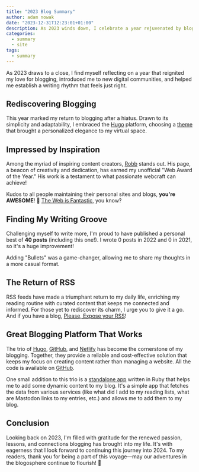 ```yaml
---
title: "2023 Blog Summary"
author: adam nowak
date: "2023-12-31T12:23:01+01:00"
description: As 2023 winds down, I celebrate a year rejuvenated by blogging. Heartfelt thanks to you, my readers, for accompanying me!
categories:
  - summary
  - site
tags:
  - summary
---
```


As 2023 draws to a close, I find myself reflecting on a year that reignited my love for blogging, introduced me to new digital communities, and helped me establish a writing rhythm that feels just right.

## Rediscovering Blogging

This year marked my return to blogging after a hiatus. Drawn to its simplicity and adaptability, I embraced the [Hugo][1] platform, choosing a [theme][2] that brought a personalized elegance to my virtual space.

## Impressed by Inspiration

Among the myriad of inspiring content creators, [Robb][3] stands out. His page, a beacon of creativity and dedication, has earned my unofficial "Web Award of the Year." His work is a testament to what passionate webcraft can achieve!

Kudos to all people maintaining their personal sites and blogs, **you're AWESOME**! 🙌 [The Web is Fantastic][4], you know?

## Finding My Writing Groove

Challenging myself to write more, I'm proud to have published a personal best of **40 posts** (including this one!). I wrote 0 posts in 2022 and 0 in 2021, so it's a huge improvement!

Adding "Bullets" was a game-changer, allowing me to share my thoughts in a more casual format.

## The Return of RSS

RSS feeds have made a triumphant return to my daily life, enriching my reading routine with curated content that keeps me connected and informed. For those yet to rediscover its charm, I urge you to give it a go. And if you have a blog, [Please, Expose your RSS][5]!

## Great Blogging Platform That Works

The trio of [Hugo][1], [GitHub][6], and [Netlify][7] has become the cornerstone of my blogging. Together, they provide a reliable and cost-effective solution that keeps my focus on creating content rather than managing a website. All the code is available on [GitHub][8].

One small addition to this trio is a [standalone app][9] written in Ruby that helps me to add some dynamic content to my blog. It's a simple app that fetches the data from various services (like what did I add to my reading lists, what are Mastodon links to my entries, etc.) and allows me to add them to my blog.

## Conclusion

Looking back on 2023, I'm filled with gratitude for the renewed passion, lessons, and connections blogging has brought into my life. It's with eagerness that I look forward to continuing this journey into 2024. To my readers, thank you for being a part of this voyage—may our adventures in the blogosphere continue to flourish! 🙏

[1]: https://gohugo.io/
[2]: https://github.com/panr/hugo-theme-terminal
[3]: https://rknight.me/
[4]: https://rknight.me/blog/the-web-is-fantastic/
[5]: https://rknight.me/blog/please-expose-your-rss/
[6]: https://github.com/
[7]: https://www.netlify.com/
[8]: https://github.com/lubieniebieski/lubieniebieski.github.com
[9]: https://github.com/lubieniebieski/lubieniebieski-api
